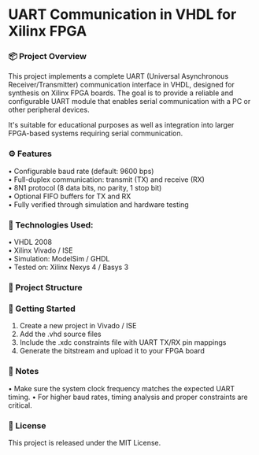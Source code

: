 # UART Communication in VHDL for Xilinx FPGA 

### 📦 Project Overview

This project implements a complete UART (Universal Asynchronous Receiver/Transmitter) communication interface in VHDL, designed for synthesis on Xilinx FPGA boards. The goal is to provide a reliable and configurable UART module that enables serial communication with a PC or other peripheral devices.

It's suitable for educational purposes as well as integration into larger FPGA-based systems requiring serial communication.

### ⚙️ Features
  • Configurable baud rate (default: 9600 bps)  
  • Full-duplex communication: transmit (TX) and receive (RX)    
  • 8N1 protocol (8 data bits, no parity, 1 stop bit)  
  • Optional FIFO buffers for TX and RX  
  • Fully verified through simulation and hardware testing  

### 🧰 Technologies Used: 
  • VHDL 2008  
  • Xilinx Vivado / ISE  
  • Simulation: ModelSim / GHDL  
  • Tested on: Xilinx Nexys 4 / Basys 3  

### 📁 Project Structure


### 🚀 Getting Started
  1. Create a new project in Vivado / ISE
  2. Add the .vhd source files
  3. Include the .xdc constraints file with UART TX/RX pin mappings
  4. Generate the bitstream and upload it to your FPGA board
### 📌 Notes
  • Make sure the system clock frequency matches the expected UART timing.
  • For higher baud rates, timing analysis and proper constraints are critical.

### 📃 License
This project is released under the MIT License.
